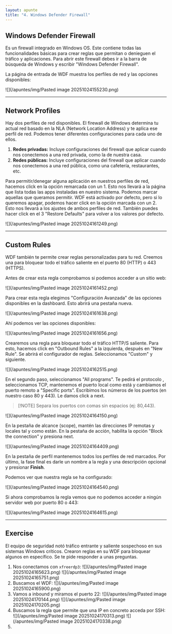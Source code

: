 ```yaml
---
layout: apunte
title: "4. Windows Defender Firewall"
---
```


<h2>Windows Defender Firewall</h2>
Es un firewall integrado en Windows OS. Este contiene todas las funcionalidades básicas para crear reglas que permitan o denieguen el tráfico y aplicaciones. Para abrir este firewall debes ir a la barra de búsqueda de Windows y escribir "Windows Defender Firewall". 

La página de entrada de WDF muestra los perfiles de red y las opciones disponibles:

![](/apuntes/img/Pasted image 20251024155230.png)

----------------------------
<h2>Network Profiles</h2>
Hay dos perfiles de red disponibles. El firewall de Windows determina tu actual red basado en la NLA (Network Location Address) y te aplica ese perfil de red. Podemos tener diferentes configuraciones para cada uno de ellos.

1. **Redes privadas:** Incluye configuraciones del firewall que aplicar cuando nos conectemos a una red privada, como la de nuestra casa.
2. **Redes públicas:** Incluye configuraciones del firewall que aplicar cuando nos conectemos a una red pública, como una cafetería, restaurantes, etc.

Para permitir/denegar alguna aplicación en nuestros perfiles de red, hacemos click en la opción remarcada con un 1. Esto nos llevará a la página que lista todas las apps instaladas en nuestro sistema. Podemos marcar aquellas que queramos permitir. WDF está activado por defecto, pero si lo queremos apagar, podemos hacer click en la opción marcada con un 2. Esto nos llevará a los ajustes de ambos perfiles de red. También puedes hacer click en el 3 "Restore Defaults" para volver a los valores por defecto.

![](/apuntes/img/Pasted image 20251024161249.png)

-------------------------
<h2>Custom Rules</h2>
WDF también te permite crear reglas personalizadas para tu red. Creemos una para bloquear todo el tráfico saliente en el puerto 80 (HTTP) o 443 (HTTPS).

Antes de crear esta regla comprobamos si podemos acceder a un sitio web:

![](/apuntes/img/Pasted image 20251024161452.png)

Para crear esta regla elegimos "Configuración Avanzada" de las opciones disponibles en la dashboard. Esto abrirá una pestaña nueva.

![](/apuntes/img/Pasted image 20251024161638.png)

Ahí podemos ver las opciones disponibles:

![](/apuntes/img/Pasted image 20251024161656.png)

Crearemos una regla para bloquear todo el tráfico HTTP/S saliente. Para esto, hacemos click en "Outbound Rules" a la izquierda, después en "New Rule". Se abrirá el configurador de reglas. Seleccionamos "Custom" y siguiente.

![](/apuntes/img/Pasted image 20251024162515.png)

En el segundo paso, seleccionamos "All programs". Te pedirá el protocolo , seleccionamos TCP, mantenemos el puerto local como está y cambiamos el puerto remoto a "Specific ports". Escribimos los números de los puertos (en nuestro caso 80 y 443). Le damos click a next.

>[!NOTE] Separa los puertos con comas sin espacios (ej: 80,443).

![](/apuntes/img/Pasted image 20251024164150.png)

En la pestaña de alcance (scope), mantén las direcciones IP remotas y locales tal y como están. En la pestaña de acción, habilita la opción "Block the connection" y presiona next.

![](/apuntes/img/Pasted image 20251024164409.png)

En la pestaña de perfil mantenemos todos los perfiles de red marcados. Por último, la fase final es darle un nombre a la regla y una descripción opcional y presionar **Finish**.

Podemos ver que nuestra regla se ha configurado:

![](/apuntes/img/Pasted image 20251024164540.png)

Si ahora comprobamos la regla vemos que no podemos acceder a ningún servidor web por puerto 80 o 443:

![](/apuntes/img/Pasted image 20251024164615.png)

---------------------------
<h2>Exercise</h2>
El equipo de seguridad notó tráfico entrante y saliente sospechoso en sus sistemas Windows críticos. Crearon reglas en su WDF para bloquear algunos en específico. Se te pide responder a unas preguntas.

1. Nos conectamos con `xfreerdp3`:
   ![](/apuntes/img/Pasted image 20251024165623.png)
   ![](/apuntes/img/Pasted image 20251024165751.png)
2. Buscamos el WDF:
   ![](/apuntes/img/Pasted image 20251024165900.png)
3. Vamos a inbound y miramos el puerto 22:
   ![](/apuntes/img/Pasted image 20251024170144.png)
   ![](/apuntes/img/Pasted image 20251024170205.png)
4. Buscamos la regla que permite que una IP en concreto acceda por SSH:
   ![](/apuntes/img/Pasted image 20251024170313.png)
   ![](/apuntes/img/Pasted image 20251024170338.png)
5. 